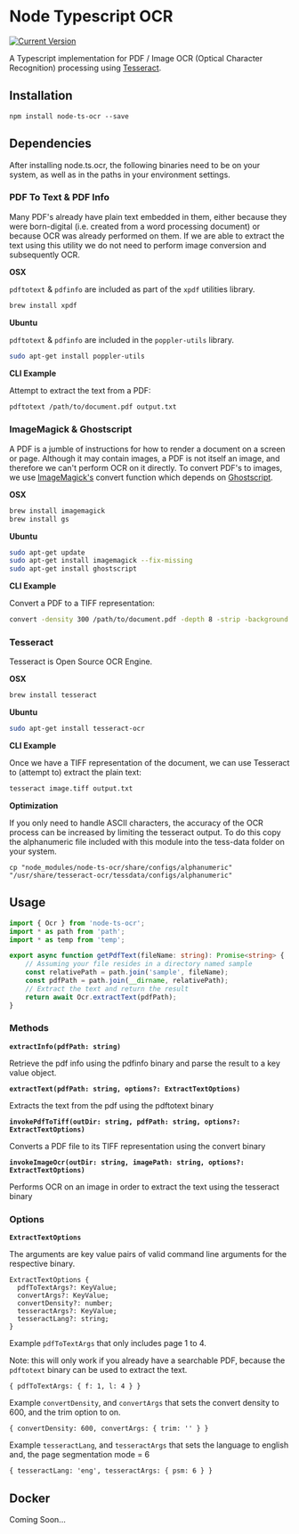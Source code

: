 # Node Typescript OCR

[![Current Version](https://img.shields.io/npm/v/node-ts-ocr.svg)](https://www.npmjs.com/package/node-ts-ocr)

A Typescript implementation for PDF / Image OCR (Optical Character Recognition) processing using [Tesseract](https://github.com/tesseract-ocr/tesseract).

## Installation

`npm install node-ts-ocr --save`

## Dependencies

After installing node.ts.ocr, the following binaries need to be on your system, as well as in the paths in your environment settings.

### PDF To Text & PDF Info

Many PDF's already have plain text embedded in them, either because they were born-digital (i.e. created from a word processing document) or because OCR was already performed on them. If we are able to extract the text using this utility we do not need to perform image conversion and subsequently OCR.

**OSX**

`pdftotext` & `pdfinfo` are included as part of the `xpdf` utilities library.

```bash
brew install xpdf
```

**Ubuntu**

`pdftotext` & `pdfinfo` are included in the `poppler-utils` library.

```bash
sudo apt-get install poppler-utils
```

**CLI Example**

Attempt to extract the text from a PDF:

```bash
pdftotext /path/to/document.pdf output.txt
```

### ImageMagick & Ghostscript

A PDF is a jumble of instructions for how to render a document on a screen or page. Although it may contain images, a PDF is not itself an image, and therefore we can't perform OCR on it directly. To convert PDF's to images, we use [ImageMagick's](https://www.imagemagick.org/) convert function which depends on [Ghostscript](https://www.ghostscript.com/).

**OSX**

```bash
brew install imagemagick
brew install gs
```

**Ubuntu**

```bash
sudo apt-get update
sudo apt-get install imagemagick --fix-missing
sudo apt-get install ghostscript
```

**CLI Example**

Convert a PDF to a TIFF representation:

```bash
convert -density 300 /path/to/document.pdf -depth 8 -strip -background white -alpha off image.tiff
```

### Tesseract

Tesseract is Open Source OCR Engine.

**OSX**

```bash
brew install tesseract
```

**Ubuntu**

```bash
sudo apt-get install tesseract-ocr
```

**CLI Example**

Once we have a TIFF representation of the document, we can use Tesseract to (attempt to) extract the plain text:

```bash
tesseract image.tiff output.txt
```

**Optimization**

If you only need to handle ASCII characters, the accuracy of the OCR process can be increased by limiting the tesseract output. To do this copy the alphanumeric file included with this module into the tess-data folder on your system.

```
cp "node_modules/node-ts-ocr/share/configs/alphanumeric" "/usr/share/tesseract-ocr/tessdata/configs/alphanumeric"
```

## Usage

```typescript
import { Ocr } from 'node-ts-ocr';
import * as path from 'path';
import * as temp from 'temp';

export async function getPdfText(fileName: string): Promise<string> {
	// Assuming your file resides in a directory named sample
	const relativePath = path.join('sample', fileName);
	const pdfPath = path.join(__dirname, relativePath);
	// Extract the text and return the result
	return await Ocr.extractText(pdfPath);
}
```

### Methods

**`extractInfo(pdfPath: string)`**

Retrieve the pdf info using the pdfinfo binary and parse the result to a key value object.

**`extractText(pdfPath: string, options?: ExtractTextOptions)`**

Extracts the text from the pdf using the pdftotext binary

**`invokePdfToTiff(outDir: string, pdfPath: string, options?: ExtractTextOptions)`**

Converts a PDF file to its TIFF representation using the convert binary

**`invokeImageOcr(outDir: string, imagePath: string, options?: ExtractTextOptions)`**

Performs OCR on an image in order to extract the text using the tesseract binary

### Options

**`ExtractTextOptions`**

The arguments are key value pairs of valid command line arguments for the respective binary.

```
ExtractTextOptions {
  pdfToTextArgs?: KeyValue;
  convertArgs?: KeyValue;
  convertDensity?: number;
  tesseractArgs?: KeyValue;
  tesseractLang?: string;
}
```

Example `pdfToTextArgs` that only includes page 1 to 4.

Note: this will only work if you already have a searchable PDF, because the `pdftotext` binary can be used to extract the text.

```
{ pdfToTextArgs: { f: 1, l: 4 } }
```

Example `convertDensity`, and `convertArgs` that sets the convert density to 600, and the trim option to on.

```
{ convertDensity: 600, convertArgs: { trim: '' } }
```

Example `tesseractLang`, and `tesseractArgs` that sets the language to english and, the page segmentation mode = 6

```
{ tesseractLang: 'eng', tesseractArgs: { psm: 6 } }
```

## Docker

Coming Soon...
